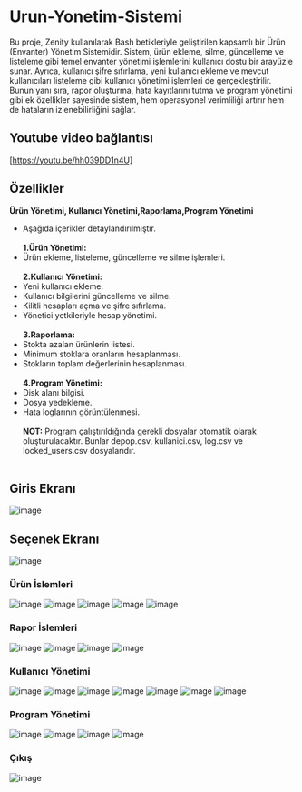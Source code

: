 # Urun-Yonetim-Sistemi
   Bu proje, Zenity kullanılarak Bash betikleriyle geliştirilen kapsamlı bir Ürün (Envanter) Yönetim Sistemidir. Sistem, ürün ekleme, silme, güncelleme ve listeleme gibi temel envanter yönetimi işlemlerini kullanıcı dostu bir arayüzle sunar. Ayrıca, kullanıcı şifre sıfırlama, yeni kullanıcı ekleme ve mevcut kullanıcıları listeleme gibi kullanıcı yönetimi işlemleri de gerçekleştirilir. Bunun yanı sıra, rapor oluşturma, hata kayıtlarını tutma ve program yönetimi gibi ek özellikler sayesinde sistem, hem operasyonel verimliliği artırır hem de hataların izlenebilirliğini sağlar.
## Youtube video bağlantısı
[https://youtu.be/hh039DD1n4U]
</br>
## Özellikler
**Ürün Yönetimi, Kullanıcı Yönetimi,Raporlama,Program Yönetimi**
 + Aşağıda içerikler detaylandırılmıştır.</br></br>
 **1.Ürün Yönetimi:**
 + Ürün ekleme, listeleme, güncelleme ve silme işlemleri. </br></br>
**2.Kullanıcı Yönetimi:**
 + Yeni kullanıcı ekleme.
 + Kullanıcı bilgilerini güncelleme ve silme.
 + Kilitli hesapları açma ve şifre sıfırlama.
 + Yönetici yetkileriyle hesap yönetimi. </br></br>
**3.Raporlama:**
 + Stokta azalan ürünlerin listesi.
 + Minimum stoklara oranların hesaplanması.
 + Stokların toplam değerlerinin hesaplanması. </br></br>
**4.Program Yönetimi:**
 + Disk alanı bilgisi.
 + Dosya yedekleme.
 + Hata loglarının görüntülenmesi. </br></br>
**NOT:** Program çalıştırıldığında gerekli dosyalar otomatik olarak oluşturulacaktır. Bunlar depop.csv, kullanici.csv, log.csv ve locked_users.csv dosyalarıdır.</br></br>
## Giris Ekranı
![image](https://github.com/user-attachments/assets/a2ec4880-9a03-4014-afd0-18b01f661dbf)
</br>
## Seçenek Ekranı
![image](https://github.com/user-attachments/assets/c3164a8b-6e38-4ee7-bbf6-d3a295a96a62)
</br>
### Ürün İslemleri
![image](https://github.com/user-attachments/assets/246bdedb-f6fe-43c7-802a-e5c0f17b72d6)
![image](https://github.com/user-attachments/assets/aebecb22-f4d6-4627-8e1c-cbd959611237)
![image](https://github.com/user-attachments/assets/73ad050c-48b8-4bf9-8b93-679ed7251c68)
![image](https://github.com/user-attachments/assets/89053345-b4d8-412c-83d7-d038dab3a6ee)
![image](https://github.com/user-attachments/assets/30a3212b-9ab3-468e-beb8-1dc40173214f)
</br>
### Rapor İslemleri
![image](https://github.com/user-attachments/assets/41f425a1-4ed7-4320-a2d7-9a82ccdab72a)
![image](https://github.com/user-attachments/assets/82c7ca7f-b627-409e-9d35-0d1a2c66d170)
![image](https://github.com/user-attachments/assets/e77e6166-e189-4640-b881-49af091a8845)
![image](https://github.com/user-attachments/assets/3e32b2ea-1c7e-4467-9cb2-1b1c478904f1)
</br>
### Kullanıcı Yönetimi
![image](https://github.com/user-attachments/assets/6e90003f-12a6-4355-b268-30b2a9937cd7)
![image](https://github.com/user-attachments/assets/f1afdb16-5116-4e40-a61a-a221ffe6845e)
![image](https://github.com/user-attachments/assets/4df759b4-7db6-419f-83c0-3c764eb18f02)
![image](https://github.com/user-attachments/assets/adaa718a-b6a9-48e5-aba6-9c53366816df)
![image](https://github.com/user-attachments/assets/535ed835-7c92-4f40-9c9a-ca22a59f0107)
![image](https://github.com/user-attachments/assets/d8bfff3c-2260-4d95-a35b-5a86f09c6441)
![image](https://github.com/user-attachments/assets/6dc9fda6-c9c2-484d-bcc0-97a486346f82)
</br>
### Program Yönetimi
![image](https://github.com/user-attachments/assets/a8605aad-da1d-4698-9a75-00d801aa1a88)
![image](https://github.com/user-attachments/assets/59f3fe74-c6b3-4ee8-84c3-7390301383dc)
![image](https://github.com/user-attachments/assets/fa1c50d2-4265-4fe6-9b57-e353cf0bc01d)
![image](https://github.com/user-attachments/assets/c521f2d0-753c-4de5-af85-2027ae56ab8b)
</br>
### Çıkış
![image](https://github.com/user-attachments/assets/5770c8f9-ea11-4278-ba28-dee307084004)
</br>








